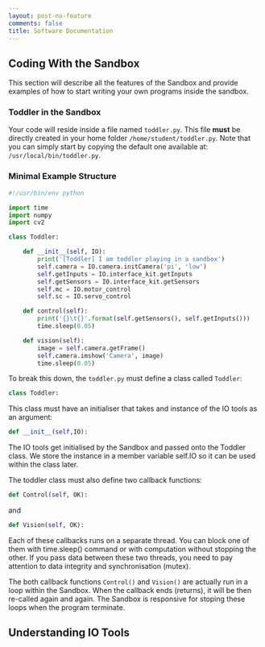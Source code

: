 ```yaml
---
layout: post-no-feature
comments: false
title: Software Documentation
---
```


## Coding With the Sandbox

This section will describe all the features of the Sandbox and 
provide examples of how to start writing your own programs inside the sandbox.

### Toddler in the Sandbox

Your code will reside inside a file named ```toddler.py```. 
This file **must** be directly created in your home folder ```/home/student/toddler.py```.
Note that you can simply start by copying the default one available at: ```/usr/local/bin/toddler.py```.

### Minimal Example Structure

```python
#!/usr/bin/env python

import time
import numpy
import cv2

class Toddler:

    def __init__(self, IO):
        print('[Toddler] I am toddler playing in a sandbox')
        self.camera = IO.camera.initCamera('pi', 'low')
        self.getInputs = IO.interface_kit.getInputs
        self.getSensors = IO.interface_kit.getSensors
        self.mc = IO.motor_control
        self.sc = IO.servo_control

    def control(self):
        print('{}\t{}'.format(self.getSensors(), self.getInputs()))
        time.sleep(0.05)

    def vision(self):
        image = self.camera.getFrame()
        self.camera.imshow('Camera', image)
        time.sleep(0.05)
```

To break this down, the ```toddler.py``` must define a class called ```Toddler```:
```python
class Toddler:
```
This class must have an initialiser that takes and instance of the IO tools as an argument:
```python
def __init__(self,IO):
```
The IO tools get initialised by the Sandbox and passed onto the Toddler class. 
We store the instance in a member variable self.IO so it can be used within the class later.

The toddler class must also define two callback functions:
```python
def Control(self, OK):
```
and
```python
def Vision(self, OK):
```
Each of these callbacks runs on a separate thread. 
You can block one of them with time.sleep() command or with computation 
without stopping the other. 
If you pass data between these two threads, you need to pay attention 
to data integrity and synchronisation (mutex).

The both callback functions ```Control()``` and ```Vision()``` are actually run in a loop
within the Sandbox. 
When the callback ends (returns), it will be then re-called again and again.
The Sandbox is responsive for stoping these loops when the program terminate.

## Understanding IO Tools


